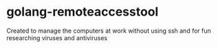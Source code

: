 # golang-remoteaccesstool
Created to manage the computers at work without using ssh and for fun researching viruses and antiviruses
